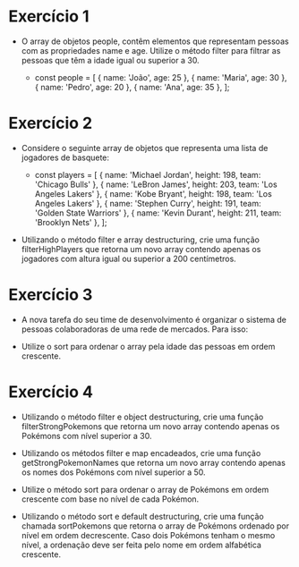 # Exercício 1
- O array de objetos people, contêm elementos que representam pessoas com as propriedades name e age. Utilize o método filter para filtrar as pessoas que têm a idade igual ou superior a 30.

    * const people = [
       { name: 'João', age: 25 },
       { name: 'Maria', age: 30 },
       { name: 'Pedro', age: 20 },
       { name: 'Ana', age: 35 },
     ];

# Exercício 2
- Considere o seguinte array de objetos que representa uma lista de jogadores de basquete:

    * const players = [
  { name: 'Michael Jordan', height: 198, team: 'Chicago Bulls' },
  { name: 'LeBron James', height: 203, team: 'Los Angeles Lakers' },
  { name: 'Kobe Bryant', height: 198, team: 'Los Angeles Lakers' },
  { name: 'Stephen Curry', height: 191, team: 'Golden State Warriors' },
  { name: 'Kevin Durant', height: 211, team: 'Brooklyn Nets' },
];

- Utilizando o método filter e array destructuring, crie uma função filterHighPlayers que retorna um novo array contendo apenas os jogadores com altura igual ou superior a 200 centímetros.

# Exercício 3
- A nova tarefa do seu time de desenvolvimento é organizar o sistema de pessoas colaboradoras de uma rede de mercados. Para isso:

- Utilize o sort para ordenar o array pela idade das pessoas em ordem crescente.

# Exercício 4
- Utilizando o método filter e object destructuring, crie uma função filterStrongPokemons que retorna um novo array contendo apenas os Pokémons com nível superior a 30.


- Utilizando os métodos filter e map encadeados, crie uma função getStrongPokemonNames que retorna um novo array contendo apenas os nomes dos Pokémons com nível superior a 50.


- Utilize o método sort para ordenar o array de Pokémons em ordem crescente com base no nível de cada Pokémon.


- Utilizando o método sort e default destructuring, crie uma função chamada sortPokemons que retorna o array de Pokémons ordenado por nível em ordem decrescente. Caso dois Pokémons tenham o mesmo nível, a ordenação deve ser feita pelo nome em ordem alfabética crescente.